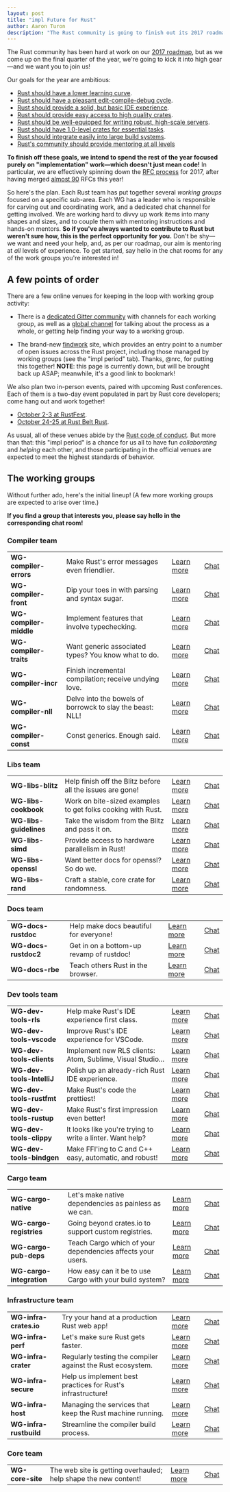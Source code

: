 ```yaml
---
layout: post
title: "impl Future for Rust"
author: Aaron Turon
description: "The Rust community is going to finish out its 2017 roadmap with a bang—and we want your help!"
---
```


The Rust community has been hard at work on our [2017 roadmap], but as we come
up on the final quarter of the year, we're going to kick it into high gear—and
we want you to join us!

[2017 roadmap]: https://github.com/rust-lang/rfcs/pull/1774

Our goals for the year are ambitious:

* [Rust should have a lower learning curve](https://github.com/rust-lang/rust-roadmap/issues/3).
* [Rust should have a pleasant edit-compile-debug cycle](https://github.com/rust-lang/rust-roadmap/issues/1).
* [Rust should provide a solid, but basic IDE experience](https://github.com/rust-lang/rust-roadmap/issues/2).
* [Rust should provide easy access to high quality crates](https://github.com/rust-lang/rust-roadmap/issues/9).
* [Rust should be well-equipped for writing robust, high-scale servers](https://github.com/rust-lang/rust-roadmap/issues/10).
* [Rust should have 1.0-level crates for essential tasks](https://github.com/rust-lang/rust-roadmap/issues/11).
* [Rust should integrate easily into large build systems](https://github.com/rust-lang/rust-roadmap/issues/12).
* [Rust's community should provide mentoring at all levels](https://github.com/rust-lang/rust-roadmap/issues/13)

**To finish off these goals, we intend to spend the rest of the year focused
purely on "implementation" work—which doesn't just mean code!** In particular, we
are effectively spinning down the [RFC process] for 2017, after having merged
[almost 90] RFCs this year!

[RFC process]: https://github.com/rust-lang/rfcs#rust-rfcs
[almost 90]: https://github.com/rust-lang/rfcs/pulls?utf8=%E2%9C%93&q=is%3Apr%20merged%3A%3E2017-01-01

So here's the plan. Each Rust team has put together several *working groups*
focused on a specific sub-area. Each WG has a leader who is responsible for
carving out and coordinating work, and a dedicated chat channel for getting
involved. We are working hard to divvy up work items into many shapes and sizes,
and to couple them with mentoring instructions and hands-on mentors. **So if
you've always wanted to contribute to Rust but weren't sure how, this is the
perfect opportunity for you.** Don't be shy—we want and need your help, and, as
per our roadmap, our aim is mentoring at *all* levels of experience. To get started,
say hello in the chat rooms for any of the work groups you're interested in!

## A few points of order

There are a few online venues for keeping in the loop with working group activity:

- There is a [dedicated Gitter community](https://gitter.im/rust-impl-period/)
  with channels for each working group, as well as
  a [global channel](https://gitter.im/rust-impl-period/Lobby) for talking about
  the process as a whole, or getting help finding your way to a working group.

- The brand-new [findwork](https://www.rustaceans.org/findwork) site, which
  provides an entry point to a number of open issues across the Rust project,
  including those managed by working groups (see the "impl period" tab). Thanks,
  @nrc, for putting this together! **NOTE**: this page is currently down, but
  will be brought back up ASAP; meanwhile, it's a good link to bookmark!

We also plan two in-person events, paired with upcoming Rust conferences. Each
of them is a two-day event populated in part by Rust core developers; come hang
out and work together!

- [October 2-3 at RustFest](http://blog.rustfest.eu/this-week-in-rustfest-9-impl-days).
- [October 24-25 at Rust Belt Rust](https://goo.gl/forms/e9hmmsFw4owhhDf62).

As usual, all of these venues abide by the [Rust code of conduct]. But more than
that: this "impl period" is a chance for us all to have fun *collaborating* and
*helping* each other, and those participating in the official venues are
expected to meet the highest standards of behavior.

[Rust code of conduct]: https://www.rust-lang.org/conduct.html

## The working groups

Without further ado, here's the initial lineup! (A few more working groups are
expected to arise over time.)

**If you find a group that interests you, please say hello in the corresponding
chat room!**

### Compiler team

<table>
<tr>
    <td><b>WG-compiler-errors</b></td>
    <td>Make Rust's error messages even friendlier.</td>
    <td><a href="https://paper.dropbox.com/doc/Compiler-errors-FSZdfXAGo3uMQ1wuDcZcy">Learn more</a></td>
    <td><a href="https://gitter.im/rust-impl-period/WG-compiler-errors">Chat</a></td>
</tr>
<tr>
    <td><b>WG-compiler-front</b></td>
    <td>Dip your toes in with parsing and syntax sugar.</td>
    <td><a href="https://paper.dropbox.com/doc/Parser-and-Name-Resolution-Front-end-b0SZiNroIE1HK3lHKm8k7">Learn more</a></td>
    <td><a href="https://gitter.im/rust-impl-period/WG-compiler-front">Chat</a></td>
</tr>
<tr>
    <td><b>WG-compiler-middle</b></td>
    <td>Implement features that involve typechecking.</td>
    <td><a href="https://paper.dropbox.com/doc/Middle-Type-checker-XEPTHIWvzlvqkSC3cluTr">Learn more</a></td>
    <td><a href="https://gitter.im/rust-impl-period/WG-compiler-middle">Chat</a></td>
</tr>
<tr>
    <td><b>WG-compiler-traits</b></td>
    <td>Want generic associated types? You know what to do.</td>
    <td><a href="https://paper.dropbox.com/doc/Trait-system-LCgNlSbM5cPOyEyWdoqzW">Learn more</a></td>
    <td><a href="https://gitter.im/rust-impl-period/WG-compiler-traits">Chat</a></td>
</tr>
<tr>
    <td><b>WG-compiler-incr</b></td>
    <td>Finish incremental compilation; receive undying love.</td>
    <td><a href="https://paper.dropbox.com/doc/Incremental-Compilation-GtIsqsyiXfiyzOh99xp9R">Learn more</a></td>
    <td><a href="https://gitter.im/rust-impl-period/WG-compiler-incr">Chat</a></td>
</tr>
<tr>
    <td><b>WG-compiler-nll</b></td>
    <td>Delve into the bowels of borrowck to slay the beast: NLL!</td>
    <td><a href="https://paper.dropbox.com/doc/Non-Lexical-Lifetimes-u5uc6VxJic67K2ynmTiFV">Learn more</a></td>
    <td><a href="https://gitter.im/rust-impl-period/WG-compiler-nll">Chat</a></td>
</tr>
<tr>
    <td><b>WG-compiler-const</b></td>
    <td>Const generics. Enough said.</td>
    <td><a href="https://paper.dropbox.com/doc/Const-system-hNGg3H7sqnHb6nf39zpwl">Learn more</a></td>
    <td><a href="https://gitter.im/rust-impl-period/WG-compiler-const">Chat</a></td>
</tr>
</table>

### Libs team

<table>
<tr>
    <td><b>WG-libs-blitz</b></td>
    <td>Help finish off the Blitz before all the issues are gone!</td>
    <td><a href="https://paper.dropbox.com/doc/libz-blitz-ymXpoWVNDwVDigdrJ5o49">Learn more</a></td>
    <td><a href="https://gitter.im/rust-impl-period/WG-libz-blitz">Chat</a></td>
</tr>
<tr>
    <td><b>WG-libs-cookbook</b></td>
    <td>Work on bite-sized examples to get folks cooking with Rust.</td>
    <td><a href="https://paper.dropbox.com/doc/Rust-cookbook-DFaopl45jyZGWKI6iFDwD">Learn more</a></td>
    <td><a href="https://gitter.im/rust-impl-period/WG-libs-cookbook">Chat</a></td>
</tr>
<tr>
    <td><b>WG-libs-guidelines</b></td>
    <td>Take the wisdom from the Blitz and pass it on.</td>
    <td><a href="https://paper.dropbox.com/doc/API-Guidelines-bDAAOER4WHdxJ1XtEAFYs">Learn more</a></td>
    <td><a href="https://gitter.im/rust-impl-period/WG-libs-guidelines">Chat</a></td>
</tr>
<tr>
    <td><b>WG-libs-simd</b></td>
    <td>Provide access to hardware parallelism in Rust! </td>
    <td><a href="https://paper.dropbox.com/doc/simd-9H0xb83w1TD8Tc1yEG75M">Learn more</a></td>
    <td><a href="https://gitter.im/rust-impl-period/WG-libs-simd">Chat</a></td>
</tr>
<tr>
    <td><b>WG-libs-openssl</b></td>
    <td>Want better docs for openssl? So do we.</td>
    <td><a href="https://paper.dropbox.com/doc/OpenSSL-crate-FRMKrV0PjCVqFSBHfmNS5">Learn more</a></td>
    <td><a href="https://gitter.im/rust-impl-period/WG-libs-openssl">Chat</a></td>
</tr>
<tr>
    <td><b>WG-libs-rand</b></td>
    <td>Craft a stable, core crate for randomness.</td>
    <td><a href="https://github.com/rust-lang/rfcs/pull/2152">Learn more</a></td>
    <td><a href="https://gitter.im/rust-impl-period/WG-libs-rand">Chat</a></td>
</tr>
</table>

### Docs team

<table>
<tr>
    <td><b>WG-docs-rustdoc</b></td>
    <td>Help make docs beautiful for everyone!</td>
    <td><a href="https://paper.dropbox.com/doc/Rustdoc-issue-roundup-ZSIIXNDGEPozTM9axn0BO">Learn more</a></td>
    <td><a href="https://gitter.im/rust-impl-period/WG-docs-rustdoc">Chat</a></td>
</tr>
<tr>
    <td><b>WG-docs-rustdoc2</b></td>
    <td>Get in on a bottom-up revamp of rustdoc!</td>
    <td><a href="https://paper.dropbox.com/doc/WG-rustdoc2-3lxugWOmvpXC2eMaAQK04">Learn more</a></td>
    <td><a href="https://gitter.im/rust-impl-period/WG-docs-rustdoc2">Chat</a></td>
</tr>
<tr>
    <td><b>WG-docs-rbe</b></td>
    <td>Teach others Rust in the browser.</td>
    <td><a href="https://paper.dropbox.com/doc/WG-rbe-Tgd0wu70N6zSmACkNL3TI">Learn more</a></td>
    <td><a href="https://gitter.im/rust-impl-period/WG-docs-rbe">Chat</a></td>
</tr>
</table>

### Dev tools team

<table>
<tr>
    <td><b>WG-dev-tools-rls</b></td>
    <td>Help make Rust's IDE experience first class.</td>
    <td><a href="https://paper.dropbox.com/doc/Rust-Language-Server-RLS-XQbsngZNog9pkt0AfcMo7">Learn more</a></td>
    <td><a href="https://gitter.im/rust-impl-period/WG-dev-tools-rls">Chat</a></td>
</tr>
<tr>
    <td><b>WG-dev-tools-vscode</b></td>
    <td>Improve Rust's IDE experience for VSCode.</td>
    <td><a href="https://paper.dropbox.com/doc/Rust-support-in-Visual-Studio-Code-RZ34qWGwy04Xwc82NFi78">Learn more</a></td>
    <td><a href="https://gitter.im/rust-impl-period/WG-dev-tools-vscode">Chat</a></td>
</tr>
<tr>
    <td><b>WG-dev-tools-clients</b></td>
    <td>Implement new RLS clients: Atom, Sublime, Visual Studio...</td>
    <td><a href="https://paper.dropbox.com/doc/New-RLS-clients-VrtQKnZR4r3uLD1VBypRI">Learn more</a></td>
    <td><a href="https://gitter.im/rust-impl-period/WG-dev-tools-clients">Chat</a></td>
</tr>
<tr>
    <td><b>WG-dev-tools-IntelliJ</b></td>
    <td>Polish up an already-rich Rust IDE experience.</td>
    <td><a href="https://paper.dropbox.com/doc/Intellij-Rust-IYJGtI7uAjdqr2igv4Y7r">Learn more</a></td>
    <td><a href="https://gitter.im/rust-impl-period/WG-dev-tools-IntelliJ">Chat</a></td>
</tr>
<tr>
    <td><b>WG-dev-tools-rustfmt</b></td>
    <td>Make Rust's code the prettiest!</td>
    <td><a href="https://paper.dropbox.com/doc/rustfmt-7yTxFPEHtV6jktqZ2pRj1">Learn more</a></td>
    <td><a href="https://gitter.im/rust-impl-period/WG-dev-tools-rustfmt">Chat</a></td>
</tr>
<tr>
    <td><b>WG-dev-tools-rustup</b></td>
    <td>Make Rust's first impression even better!</td>
    <td><a href="https://paper.dropbox.com/doc/rustup-mngGQUtX1UkBay3wgOGJi">Learn more</a></td>
    <td><a href="https://gitter.im/rust-impl-period/WG-dev-tools-rustup">Chat</a></td>
</tr>
<tr>
    <td><b>WG-dev-tools-clippy</b></td>
    <td>It looks like you're trying to write a linter. Want help?</td>
    <td><a href="https://paper.dropbox.com/doc/Clippy-integration-and-improvements-gebwGlwNOoy6UGLspGO4T">Learn more</a></td>
    <td><a href="https://gitter.im/rust-impl-period/WG-dev-tools-clippy">Chat</a></td>
</tr>
<tr>
    <td><b>WG-dev-tools-bindgen</b></td>
    <td>Make FFI'ing to C and C++ easy, automatic, and robust!</td>
    <td><a href="https://paper.dropbox.com/doc/bindgen-xTXplHlfqJpnDvPhMqmfW">Learn more</a></td>
    <td><a href="https://gitter.im/rust-impl-period/WG-dev-tools-bindgen">Chat</a></td>
</tr>
</table>

### Cargo team

<table>
<tr>
    <td><b>WG-cargo-native</b></td>
    <td>Let's make native dependencies as painless as we can.</td>
    <td><a href="https://paper.dropbox.com/doc/Declarative-native-dependencies-iLRUq6Zt2tPtLWE9IyLqS">Learn more</a></td>
    <td><a href="https://gitter.im/rust-impl-period/WG-cargo-native">Chat</a></td>
</tr>
<tr>
    <td><b>WG-cargo-registries</b></td>
    <td>Going beyond crates.io to support custom registries.</td>
    <td><a href="https://paper.dropbox.com/doc/Cargo-Multiple-Registries-IrW9bRuZ1rdc4o9UPdQM9">Learn more</a></td>
    <td><a href="https://gitter.im/rust-impl-period/WG-cargo-registries">Chat</a></td>
</tr>
<tr>
    <td><b>WG-cargo-pub-deps</b></td>
    <td>Teach Cargo which of your dependencies affects your users.</td>
    <td><a href="https://paper.dropbox.com/doc/Cargo-pubpriv-dependencies-JDXpDtGRnz8CY3KYlcUBD">Learn more</a></td>
    <td><a href="https://gitter.im/rust-impl-period/WG-cargo-pub-deps">Chat</a></td>
</tr>
<tr>
    <td><b>WG-cargo-integration</b></td>
    <td>How easy can it be to use Cargo with your build system?</td>
    <td><a href="https://paper.dropbox.com/doc/Cargo-build-system-integration-1sqRG8uyCqxv9EfoS8cco">Learn more</a></td>
    <td><a href="https://gitter.im/rust-impl-period/WG-cargo-integration">Chat</a></td>
</tr>
</table>

### Infrastructure team

<table>
<tr>
    <td><b>WG-infra-crates.io</b></td>
    <td>Try your hand at a production Rust web app!</td>
    <td><a href="https://paper.dropbox.com/doc/Crates.io-g8NWnnNIeTq8DaqjGoZLr">Learn more</a></td>
    <td><a href="https://gitter.im/rust-impl-period/WG-infra-crates.io">Chat</a></td>
</tr>
<tr>
    <td><b>WG-infra-perf</b></td>
    <td>Let's make sure Rust gets faster.</td>
    <td><a href="https://paper.dropbox.com/doc/Perf.rlo-dp5rp6tSg7bOMmQwLygp4">Learn more</a></td>
    <td><a href="https://gitter.im/rust-impl-period/WG-infra-perf">Chat</a></td>
</tr>
<tr>
    <td><b>WG-infra-crater</b></td>
    <td>Regularly testing the compiler against the Rust ecosystem.</td>
    <td><a href="https://paper.dropbox.com/doc/Crater-D7DpG48tMhhHhrUm8kyhY">Learn more</a></td>
    <td><a href="https://gitter.im/rust-impl-period/WG-infra-crater">Chat</a></td>
</tr>
<tr>
    <td><b>WG-infra-secure</b></td>
    <td>Help us implement best practices for Rust's infrastructure!</td>
    <td><a href="https://paper.dropbox.com/doc/Securing-Infrastructure-xq5FfLQs1hkxwgxDsHi2Z">Learn more</a></td>
    <td><a href="https://gitter.im/rust-impl-period/WG-infra-secure">Chat</a></td>
</tr>
<tr>
    <td><b>WG-infra-host</b></td>
    <td>Managing the services that keep the Rust machine running.</td>
    <td><a href="https://paper.dropbox.com/doc/Host-WiqosInW7SpUblFVGKeOo">Learn more</a></td>
    <td><a href="https://gitter.im/rust-impl-period/WG-infra-host">Chat</a></td>
</tr>
<tr>
    <td><b>WG-infra-rustbuild</b></td>
    <td>Streamline the compiler build process.</td>
    <td><a href="https://paper.dropbox.com/doc/Rustbuild-Cz96pk6FBtP54JClTCDNd">Learn more</a></td>
    <td><a href="https://gitter.im/rust-impl-period/WG-infra-rustbuild">Chat</a></td>
</tr>
</table>

### Core team

<table>
<tr>
    <td><b>WG-core-site</b></td>
    <td>The web site is getting overhauled; help shape the new content!</td>
    <td><a href="https://paper.dropbox.com/doc/rust-lang.org-content-improvement-uGns2d39DFgT0X9FQg0yD">Learn more</a></td>
    <td><a href="https://gitter.im/rust-impl-period/WG-core-site">Chat</a></td>
</tr>
</table>
